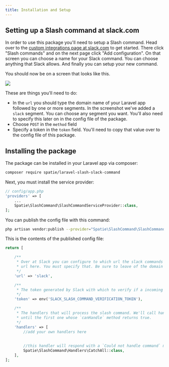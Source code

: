 ```yaml
---
title: Installation and Setup
---
```


## Setting up a Slash command at slack.com

In order to use this package you'll need to setup a Slash command. Head over to the [custom integrations page
at slack.com](https://spatie.slack.com/apps/manage/custom-integrations) to get started. There click "Slash commands" and on the next page click "Add configuration". On that screen you can choose a name for your Slack command. You can choose anything that Slack allows. And finally you can setup your new command.

You should now be on a screen that looks like this.

<img src="/images/slack/slack-integration-settings.jpg">

These are things you'll need to do:
- In the `url` you should type the domain name of your Laravel app followed by one or more segments. In the screenshot we've added a `slack` segment. You can choose any segment you want. You'll also need to specify this later on in the config file of the package. 
- Choose `POST` in the `method` field
- Specify a token in the `token` field. You'll need to copy that value over to the config file of this package.

## Installing the package

The package can be installed in your Laravel app via composer:

``` bash
composer require spatie/laravel-slash-slack-command
```

Next, you must install the service provider:

```php
// config/app.php
'providers' => [
    ...
    Spatie\SlashCommand\SlashCommandServiceProvider::class,
];
```

You can publish the config file with this command:
```bash
php artisan vendor:publish --provider="Spatie\SlashCommand\SlashCommandServiceProvider" --tag="config"
```

This is the contents of the published config file:

```php
return [

    /**
     * Over at Slack you can configure to which url the slack commands must be send.  
     * url here. You must specify that. Be sure to leave of the domain name.
     */
    'url' => 'slack',

    /**
     * The token generated by Slack with which to verify if a incoming slash command request is valid.
     */
    'token' => env('SLACK_SLASH_COMMAND_VERIFICATION_TOKEN'),

    /**
     * The handlers that will process the slash command. We'll call handlers from top to bottom
     * until the first one whose `canHandle` method returns true.
     */
    'handlers' => [
        //add your own handlers here
        
        
        //this handler will respond with a `Could not handle command` message.
        Spatie\SlashCommand\Handlers\CatchAll::class,
    ],
];
```

